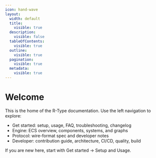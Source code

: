 ```yaml
---
icon: hand-wave
layout:
  width: default
  title:
    visible: true
  description:
    visible: false
  tableOfContents:
    visible: true
  outline:
    visible: true
  pagination:
    visible: true
  metadata:
    visible: true
---
```


# Welcome

This is the home of the R-Type documentation. Use the left navigation to explore:

- Get started: setup, usage, FAQ, troubleshooting, changelog
- Engine: ECS overview, components, systems, and graphs
- Protocol: wire-format spec and developer notes
- Developer: contribution guide, architecture, CI/CD, quality, build

If you are new here, start with Get started → Setup and Usage.

